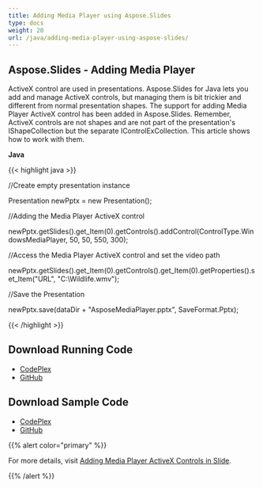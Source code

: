 ```yaml
---
title: Adding Media Player using Aspose.Slides
type: docs
weight: 20
url: /java/adding-media-player-using-aspose-slides/
---
```


## **Aspose.Slides - Adding Media Player**
ActiveX control are used in presentations. Aspose.Slides for Java lets you add and manage ActiveX controls, but managing them is bit trickier and different from normal presentation shapes. The support for adding Media Player ActiveX control has been added in Aspose.Slides. Remember, ActiveX controls are not shapes and are not part of the presentation's IShapeCollection but the separate IControlExCollection. This article shows how to work with them.

**Java**

{{< highlight java >}}

 //Create empty presentation instance

Presentation newPptx = new Presentation();

//Adding the Media Player ActiveX control

newPptx.getSlides().get_Item(0).getControls().addControl(ControlType.WindowsMediaPlayer, 50, 50, 550, 300);

//Access the Media Player ActiveX control and set the video path

newPptx.getSlides().get_Item(0).getControls().get_Item(0).getProperties().set_Item("URL", "C:\\Wildlife.wmv");

//Save the Presentation

newPptx.save(dataDir + "AsposeMediaPlayer.pptx", SaveFormat.Pptx);

{{< /highlight >}}
## **Download Running Code**
- [CodePlex](https://asposeslidesjavaapachepoi.codeplex.com/releases/view/618722)
- [GitHub](https://github.com/aspose-slides/Aspose.Slides-for-Java/releases/tag/Aspose.Slides_Java_for_Apache_POI-v1.0.0)
## **Download Sample Code**
- [CodePlex](https://asposeslidesjavaapachepoi.codeplex.com/SourceControl/latest#src/main/java/com/aspose/slides/examples/asposefeatures/mediacontrols/addingmediaplayer/AsposeAddMediaPlayer.java)
- [GitHub](https://github.com/aspose-slides/Aspose.Slides-for-Java/tree/master/Plugins/Aspose_Slides_for_Apache_POI/src/main/java/com/aspose/slides/examples/asposefeatures/mediacontrols/addingmediaplayer/AsposeAddMediaPlayer.java)

{{% alert color="primary" %}} 

For more details, visit [Adding Media Player ActiveX Controls in Slide](http://docs.aspose.com:8082/docs/display/slidesjava/Adding+Media+Player+ActiveX+Controls+in+Slide).

{{% /alert %}}

